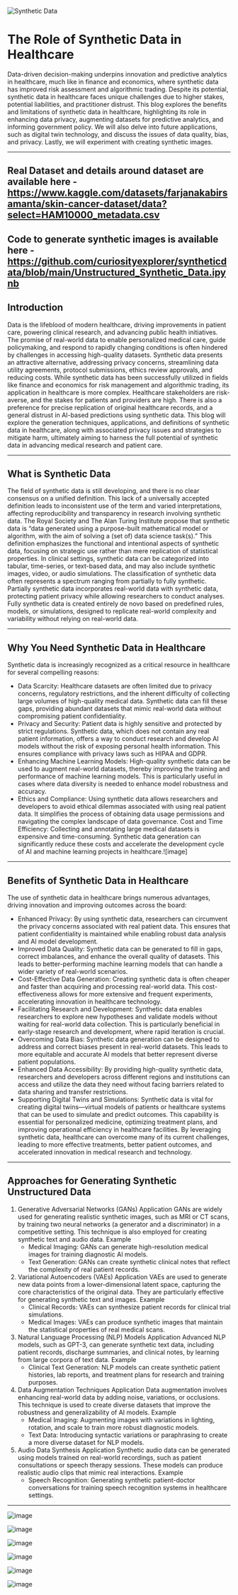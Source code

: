 ![Synthetic Data](https://github.com/user-attachments/assets/8fcee7e0-30c2-414a-ba48-8dffd3095028)

# The Role of Synthetic Data in Healthcare
Data-driven decision-making underpins innovation and predictive analytics in healthcare, much like in finance and economics, where synthetic data has improved risk assessment and algorithmic trading. Despite its potential, synthetic data in healthcare faces unique challenges due to higher stakes, potential liabilities, and practitioner distrust. This blog explores the benefits and limitations of synthetic data in healthcare, highlighting its role in enhancing data privacy, augmenting datasets for predictive analytics, and informing government policy. We will also delve into future applications, such as digital twin technology, and discuss the issues of data quality, bias, and privacy. Lastly, we will experiment with creating synthetic images.

---
Real Dataset and details around dataset are available here - https://www.kaggle.com/datasets/farjanakabirsamanta/skin-cancer-dataset/data?select=HAM10000_metadata.csv
---
Code to generate synthetic images is available here - https://github.com/curiosityexplorer/syntheticdata/blob/main/Unstructured_Synthetic_Data.ipynb
---
## Introduction

Data is the lifeblood of modern healthcare, driving improvements in patient care, powering clinical research, and advancing public health initiatives. The promise of real-world data to enable personalized medical care, guide policymaking, and respond to rapidly changing conditions is often hindered by challenges in accessing high-quality datasets. Synthetic data presents an attractive alternative, addressing privacy concerns, streamlining data utility agreements, protocol submissions, ethics review approvals, and reducing costs.
While synthetic data has been successfully utilized in fields like finance and economics for risk management and algorithmic trading, its application in healthcare is more complex. Healthcare stakeholders are risk-averse, and the stakes for patients and providers are high. There is also a preference for precise replication of original healthcare records, and a general distrust in AI-based predictions using synthetic data. This blog will explore the generation techniques, applications, and definitions of synthetic data in healthcare, along with associated privacy issues and strategies to mitigate harm, ultimately aiming to harness the full potential of synthetic data in advancing medical research and patient care.

---

## What is Synthetic Data

The field of synthetic data is still developing, and there is no clear consensus on a unified definition. This lack of a universally accepted definition leads to inconsistent use of the term and varied interpretations, affecting reproducibility and transparency in research involving synthetic data. The Royal Society and The Alan Turing Institute propose that synthetic data is “data generated using a purpose-built mathematical model or algorithm, with the aim of solving a (set of) data science task(s).” This definition emphasizes the functional and intentional aspects of synthetic data, focusing on strategic use rather than mere replication of statistical properties. In clinical settings, synthetic data can be categorized into tabular, time-series, or text-based data, and may also include synthetic images, video, or audio simulations. The classification of synthetic data often represents a spectrum ranging from partially to fully synthetic. Partially synthetic data incorporates real-world data with synthetic data, protecting patient privacy while allowing researchers to conduct analyses. Fully synthetic data is created entirely de novo based on predefined rules, models, or simulations, designed to replicate real-world complexity and variability without relying on real-world data.

---
## Why You Need Synthetic Data in Healthcare
Synthetic data is increasingly recognized as a critical resource in healthcare for several compelling reasons:
* Data Scarcity: Healthcare datasets are often limited due to privacy concerns, regulatory restrictions, and the inherent difficulty of collecting large volumes of high-quality medical data. Synthetic data can fill these gaps, providing abundant datasets that mimic real-world data without compromising patient confidentiality.
* Privacy and Security: Patient data is highly sensitive and protected by strict regulations. Synthetic data, which does not contain any real patient information, offers a way to conduct research and develop AI models without the risk of exposing personal health information. This ensures compliance with privacy laws such as HIPAA and GDPR.
* Enhancing Machine Learning Models: High-quality synthetic data can be used to augment real-world datasets, thereby improving the training and performance of machine learning models. This is particularly useful in cases where data diversity is needed to enhance model robustness and accuracy.
* Ethics and Compliance: Using synthetic data allows researchers and developers to avoid ethical dilemmas associated with using real patient data. It simplifies the process of obtaining data usage permissions and navigating the complex landscape of data governance.
Cost and Time Efficiency: Collecting and annotating large medical datasets is expensive and time-consuming. Synthetic data generation can significantly reduce these costs and accelerate the development cycle of AI and machine learning projects in healthcare.![image]

---
## Benefits of Synthetic Data in Healthcare
The use of synthetic data in healthcare brings numerous advantages, driving innovation and improving outcomes across the board:
* Enhanced Privacy: By using synthetic data, researchers can circumvent the privacy concerns associated with real patient data. This ensures that patient confidentiality is maintained while enabling robust data analysis and AI model development.
* Improved Data Quality: Synthetic data can be generated to fill in gaps, correct imbalances, and enhance the overall quality of datasets. This leads to better-performing machine learning models that can handle a wider variety of real-world scenarios.
* Cost-Effective Data Generation: Creating synthetic data is often cheaper and faster than acquiring and processing real-world data. This cost-effectiveness allows for more extensive and frequent experiments, accelerating innovation in healthcare technology.
* Facilitating Research and Development: Synthetic data enables researchers to explore new hypotheses and validate models without waiting for real-world data collection. This is particularly beneficial in early-stage research and development, where rapid iteration is crucial.
* Overcoming Data Bias: Synthetic data generation can be designed to address and correct biases present in real-world datasets. This leads to more equitable and accurate AI models that better represent diverse patient populations.
* Enhanced Data Accessibility: By providing high-quality synthetic data, researchers and developers across different regions and institutions can access and utilize the data they need without facing barriers related to data sharing and transfer restrictions.
* Supporting Digital Twins and Simulations: Synthetic data is vital for creating digital twins—virtual models of patients or healthcare systems that can be used to simulate and predict outcomes. This capability is essential for personalized medicine, optimizing treatment plans, and improving operational efficiency in healthcare facilities.
By leveraging synthetic data, healthcare can overcome many of its current challenges, leading to more effective treatments, better patient outcomes, and accelerated innovation in medical research and technology.

---

## Approaches for Generating Synthetic Unstructured Data
1. Generative Adversarial Networks (GANs)
Application
GANs are widely used for generating realistic synthetic images, such as MRI or CT scans, by training two neural networks (a generator and a discriminator) in a competitive setting. This technique is also employed for creating synthetic text and audio data.
Example
	* Medical Imaging: GANs can generate high-resolution medical images for training diagnostic AI models.
	* Text Generation: GANs can create synthetic clinical notes that reflect the complexity of real patient records.
2. Variational Autoencoders (VAEs)
Application
VAEs are used to generate new data points from a lower-dimensional latent space, capturing the core characteristics of the original data. They are particularly effective for generating synthetic text and images.
Example
	* Clinical Records: VAEs can synthesize patient records for clinical trial simulations.
	* Medical Images: VAEs can produce synthetic images that maintain the statistical properties of real medical scans.
3. Natural Language Processing (NLP) Models
Application
Advanced NLP models, such as GPT-3, can generate synthetic text data, including patient records, discharge summaries, and clinical notes, by learning from large corpora of text data.
Example
	* Clinical Text Generation: NLP models can create synthetic patient histories, lab reports, and treatment plans for research and training purposes.
4. Data Augmentation Techniques
Application
Data augmentation involves enhancing real-world data by adding noise, variations, or occlusions. This technique is used to create diverse datasets that improve the robustness and generalizability of AI models.
Example
	* Medical Imaging: Augmenting images with variations in lighting, rotation, and scale to train more robust diagnostic models.
	* Text Data: Introducing syntactic variations or paraphrasing to create a more diverse dataset for NLP models.
5. Audio Data Synthesis
Application
Synthetic audio data can be generated using models trained on real-world recordings, such as patient consultations or speech therapy sessions. These models can produce realistic audio clips that mimic real interactions.
Example
	* Speech Recognition: Generating synthetic patient-doctor conversations for training speech recognition systems in healthcare settings.

---

![image](https://github.com/user-attachments/assets/24cc537b-a0f1-4aed-8aa1-6d2c0372ceff)

![image](https://github.com/user-attachments/assets/101c7cbd-0f8e-4284-9318-f012edc250c3)

![image](https://github.com/user-attachments/assets/b7d5a4e1-cf39-49bc-a8b4-43401bc498f2)

![image](https://github.com/user-attachments/assets/6b9555d3-9f75-44b8-ba2e-18abceb7681a)

![image](https://github.com/user-attachments/assets/f88f3cda-e17c-49ca-9642-4e6b5133a184)

![image](https://github.com/user-attachments/assets/8957db9f-ae05-4548-93ba-f75d42475084)
